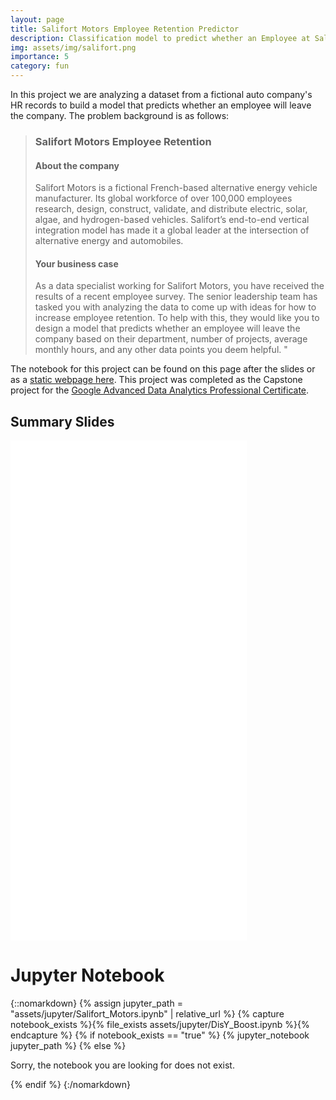 ```yaml
---
layout: page
title: Salifort Motors Employee Retention Predictor
description: Classification model to predict whether an Employee at Salifort Motors is likely to leave (ML/AI, Classification, Python, XGBoost)
img: assets/img/salifort.png
importance: 5
category: fun
---
```


In this project we are analyzing a dataset from a fictional auto company's HR records to build a model that predicts whether an employee will leave the company. The problem background is as follows:

<blockquote>
<h3>Salifort Motors Employee Retention</h3>
<h4>About the company</h4>
Salifort Motors is a fictional French-based alternative energy vehicle manufacturer. Its global workforce of over 100,000 employees research, design, construct, validate, and distribute electric, solar, algae, and hydrogen-based vehicles. Salifort’s end-to-end vertical integration model has made it a global leader at the intersection of alternative energy and automobiles.        
<h4>Your business case</h4>
As a data specialist working for Salifort Motors, you have received the results of a recent employee survey. The senior leadership team has tasked you with analyzing the data to come up with ideas for how to increase employee retention. To help with this, they would like you to design a model that predicts whether an employee will leave the company based on their  department, number of projects, average monthly hours, and any other data points you deem helpful. 
"</blockquote>


 The notebook for this project can be found on this page after the slides or as a <a href="Salifort_Motors.html">static webpage here</a>. This project was completed as the Capstone project for the <a href="https://www.coursera.org/professional-certificates/google-advanced-data-analytics">Google Advanced Data Analytics Professional Certificate</a>.




<h2>Summary Slides</h2>

<article class="post-content CV clearfix">
        <embed src="SalifortSlides.pdf" width="75%" height="800" type="application/pdf" />

</article>



<h1>
    Jupyter Notebook
</h1>

{::nomarkdown}
{% assign jupyter_path = "assets/jupyter/Salifort_Motors.ipynb" | relative_url %}
{% capture notebook_exists %}{% file_exists assets/jupyter/DisY_Boost.ipynb %}{% endcapture %}
{% if notebook_exists == "true" %}
    {% jupyter_notebook jupyter_path %}
{% else %}
    <p>Sorry, the notebook you are looking for does not exist.</p>
{% endif %}
{:/nomarkdown}
